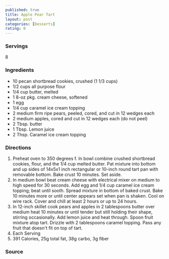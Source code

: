 ```yaml
---
published: true
title: Apple Pear Tart
layout: post
categories: [Desserts]
rating: 0
---
```

### Servings
8

### Ingredients
- 10 pecan shortbread cookies, crushed (1 1/3 cups)
- 1/2 cups all purpose flour
- 1/4 cup butter, melted
- 1 8-oz pkg. cream cheese, softened 
- 1 egg
- 1/4 cup caramel ice cream topping
- 2 medium firm ripe pears, peeled, cored, and cut in 12 wedges each
- 2 medium apples, cored and cut in 12 wedges each (do not peel)
- 2 Tbsp. butter
- 1 Tbsp. Lemon juice
- 2 Thsp. Caramel ice cream topping

### Directions
1. Preheat oven to 350 degrees f. In bowl combine crushed shortbread cookies, flour, and the 1/4 cup melted butter.  Pat mixture into bottom and up sides of 14x5x1 inch rectangular or 10-inch round tart pan with removable bottom.  Bake crust 10 minutes.  Set aside.
2. In medium bowl beat cream cheese with electrical mixer on medium to high speed for 30 seconds.  Add egg and 1/4 cup caramel ice cream topping; beat until sooth.  Spread mixture in bottom of baked crust.  Bake 10 minutes more or until center appears set when pan is shaken.  Cool on wire rack.  Cover and chill at least 2 hours or up to 24 hours.
3. In 12-inch skillet cook pears and apples in 2 tablespoons butter over medium heat 10 minutes or until tender but still holding their shape, stirring occasionally.  Add lemon juice and heat through.  Spoon fruit mixture atop tart.  Drizzle with 2 tablespoons caramel topping.  Pass any fruit that doesn't fit on top of tart.
4. Each Serving
5. 391 Calories, 25g total fat, 38g carbo, 3g fiber

### Source

